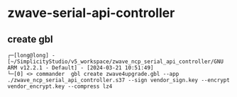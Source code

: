 # zwave-serial-api-controller

## create gbl
```
┌─[long@long] - [~/SimplicityStudio/v5_workspace/zwave_ncp_serial_api_controller/GNU ARM v12.2.1 - Default] - [2024-03-21 10:51:49]
└─[0] <> commander  gbl create zwave4upgrade.gbl --app ./zwave_ncp_serial_api_controller.s37 --sign vendor_sign.key --encrypt vendor_encrypt.key --compress lz4
```
